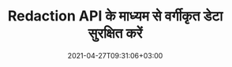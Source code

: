 ---
############################# Static ############################
layout: "product"
date: 2021-04-27T09:31:06+03:00
draft: false

product: "Redaction"
product_tag: "redaction"
platform: "Python via .NET"
platform_tag: "python-net"

############################# Head ############################
head_title: "Python via .NET रिडक्शन API | PDF Word Excel छवियों से निजी टेक्स्ट छिपाएं"
head_description: "Python के लिए डॉक्यूमेंट रिडक्शन API। PDF, Microsoft Word, Excel, प्रस्तुतियों और रैस्टर छवियों से संवेदनशील सामग्री को संपादित करें, छिपाएं या हटाएं।"

############################# Header ############################
title: "Redaction API के माध्यम से वर्गीकृत डेटा सुरक्षित करें"
description: "Python API का उपयोग करके दस्तावेज़ों, वर्कशीट्स, प्रस्तुतियों, PDF और रैस्टर इमेज फ़ाइलों से संवेदनशील सामग्री और मेटाडेटा को संपादित करें, छिपाएं या हटाएं।"
button:
    enable: true

############################# SubMenu ############################
submenu:
    enable: true
    
    left:
        img_alt: "GroupDocs.Redaction for Python via .NET"
        image: "/border/groupdocs-redaction-python-net.svg"
        product: "GroupDocs.Redaction"
        platform: "Python via .NET"

    middle:
        button:
            # button loop
            - link: "#overview"
              text: "संक्षिप्त विवरण"

            # button loop
            - link: "#features"
              text: "फीचर्स"

            # button loop
            - link: "#support"
              text: "सहायता"

            # button loop
            - link: "https://products.groupdocs.app/redaction"
              text: "लाइव डेमो"

            # button loop
            - link: "https://purchase.groupdocs.com/pricing/redaction/net"
              text: "मूल्य निर्धारण"

    right:
        link_download: "https://downloads.groupdocs.com/redaction"
        link_learn: "https://docs.groupdocs.com/redaction/python-net/"
        link_buy: "https://purchase.groupdocs.com"

############################# Overview ############################
overview:
    enable: true
    content: |
      GroupDocs.Redaction for Python via .NET एक API लाइब्रेरी है जो आपको Microsoft Word, Excel, PowerPoint और PDF जैसे विभिन्न फ़ाइल स्वरूपों से संवेदनशील और वर्गीकृत डेटा को मिटाने में मदद करती है। हमारे Redaction API का सिंगल फ़ॉर्मेट-स्वतंत्र इंटरफ़ेस विभिन्न प्रकारों के रिडक्शन का समर्थन करता है, जैसे, टेक्स्ट रिडक्शन, मेटाडेटा रिडक्शन, एनोटेशन रिडक्शन और टैबुलर डॉक्यूमेंट रिडक्शन. GroupDocs.Redaction for Python via .NET API आपको पासवर्ड से सुरक्षित फ़ाइलों को फिर से बनाने की सुविधा भी देता है। आपको दस्तावेज़ को उसके मूल प्रारूप में सहेजने की अनुमति है और साथ ही मूल पृष्ठों की रेखापुंज छवियों के साथ एक सैनिटाइज्ड PDF दस्तावेज़ बनाने की अनुमति है।
    tabs:
      enable: true
      
      ## TAB ONE ##
      tab_one:
        description: |
          Python के लिए GroupDocs.Redaction का अवलोकन निम्नलिखित है:
      
        right:
          enable: true
          icon: "fab fa-html5"
          title: "संक्षिप्त विवरण"
          content: |
            * टेक्स्ट रिडक्ट करें
            * मेटाडेटा को फिर से तैयार करें
            * एनोटेशन को फिर से तैयार करें
            * टेबुलर दस्तावेज़ को फिर से तैयार करें
            * संरक्षित फ़ाइलों को फिर से बनाएँ
            * अनुकूलन
      
      ## TAB TWO ##
      tab_two:
        description: |
          Python के लिए GroupDocs.Redaction निम्नलिखित [दस्तावेज़ फ़ाइल स्वरूपों] का समर्थन करता है (https://docs.groupdocs.com/redaction/python-net/supported-document-formats/):

        right:
          enable: true
          table:
            # table loop
            - title: "टेक्स्ट, मेटाडेटा और टिप्पणियां संपादित करें"
              content: |
                * **Word**: DOC, DOCX, DOT, ODT, DOTX, DOCM, DOTM, RTF
                * **Excel**: XLS, XLSX, XLT, XLTX, XLSM, XLTM, सीएसवी
                * **PowerPoint**: PPT, PPTX, PPS, PPSX, POTX, PPTM, PPSM, POTM
                * **फिक्स्ड लेआउट**: PDF
                * **रैस्टर इमेजेज**: JPG, BMP, PNG, GIF, TIFF

      ## TAB THREE ##
      tab_three:
        description: |
          Python के लिए GroupDocs.Redaction निम्नलिखित ऑपरेटिंग सिस्टम, फ़्रेमवर्क और पैकेज मैनेजरों का समर्थन करता है:
        
        left:
          enable: true
          table:
            # table loop
            - icon: "fab fa-windows"
              title: "ऑपरेटिंग सिस्टम"
              content: |
                * any 32-bit or 64-bit operating system where .NET 6 is installed
                * Mac OS X and so far only the ARM64 architecture
                * Microsoft Windows Server 2003 and later
                * Microsoft Windows XP (x64, x86)
                * Microsoft Windows Vista (x64, x86)
                * Microsoft Windows 7, 8, 8.1 (x64, x86)
                * Microsoft Windows 10 (x64, x86)
                * Microsoft Windows 11 (x64)

            # table loop
            - icon: "fas fa-code"
              title: "समर्थित फ़्रेमवर्क"
              content: |
                * .NET 6 or higher

        right:
          enable: true
          table:
            # table loop
            - icon: "fas fa-box"
              title: "पैकेज मैनेजर"
              content: |
                * PyPi

            # table loop
            - icon: "fas fa-tools"
              title: "विकास का वातावरण"
              content: |
                * Atom
                * Sublime
                * Microsoft Visual Code
                * Microsoft Visual Studio


############################# Features ############################
features:
    enable: true
    title: "Python सुविधाओं के लिए GroupDocs.Redaction"

    feature:
      # feature loop
      - icon: "fas fa-copy"
        content: "सटीक वाक्यांश संपादन के लिए केस-संवेदी खोज करें"

      # feature loop
      - icon: "fas fa-eye"
        content: "स्ट्रिंग प्रतिस्थापन के बजाय संशोधित पाठ को छिपाने के लिए रंग बॉक्स का उपयोग करें"

      # feature loop
      - icon: "fas fa-bolt"
        content: "नियमित अभिव्यक्ति खोज का उपयोग करके किसी भी पाठ का पता लगाएँ और उसे संपादित करें"
      
      # feature loop
      - icon: "fas fa-file-powerpoint"
        content: "दस्तावेज़ की वर्गीकृत मेटाडेटा जानकारी के सभी या किसी भी संयोजन को फ़िल्टर करें"

      # feature loop
      - icon: "fas fa-code"
        content: "विशिष्ट दस्तावेज़ की संपूर्ण मेटाडेटा जानकारी को तुरंत मिटा दें"

      # feature loop
      - icon: "fas fa-cloud"
        content: "Excel में किसी विशिष्ट वर्कशीट और/या कॉलम में संशोधन का दायरा सेट करें"

      # feature loop
      - icon: "fas fa-remove-format"
        content: "दस्तावेज़ से सभी या विशिष्ट टिप्पणियां और अन्य एनोटेशन निकालें"

      # feature loop
      - icon: "fas fa-comment-slash"
        content: "एनोटेशन टेक्स्ट से संवेदनशील डेटा खोजें और निकालें"

      # feature loop
      - icon: "fas fa-location-arrow"
        content: "अपने स्वयं के प्रारूपों और रिडक्शन के साथ काम करने की क्षमता"

      # feature loop
      - icon: "fas fa-border-all"
        content: "रैस्टर इमेज फॉर्मेट और इमेज रीजन रिडक्शन के लिए सहायता"

      # feature loop
      - icon: "fas fa-wrench"
        content: "XML फ़ाइल में संशोधन नियमों (नीति) का एक सेट निर्दिष्ट करें"

      # feature loop
      - icon: "fas fa-columns"
        content: "PDF में रूपांतरण करते समय पेज रेंज और PDF अनुपालन स्तर निर्दिष्ट करें"

      # feature loop
      - icon: "fas fa-file-word"
        content: "छवि फ़ाइलों से EXIF मेटाडेटा संपादित करें या हटाएं"

      # feature loop
      - icon: "fas fa-envelope"
        content: "PDF, Word और प्रस्तुति दस्तावेज़ों के अंदर एम्बेडेड छवियों को फिर से बनाएं"

      # feature loop
      - icon: "fas fa-print"
        content: "एक रिडक्शन पॉलिसी को XML फ़ाइल के रूप में सहेजें"

    more_feature:
      # more_feature_loop
      - title: "आसानी और नियंत्रण के साथ अपने वर्गीकृत डेटा को फिर से बनाएं"
        content: |
          GroupDocs.Redaction for Python via .NET API आपको इस बात पर पूरा नियंत्रण देता है कि आप समर्थित दस्तावेज़ से अपनी महत्वपूर्ण वर्गीकृत जानकारी को कैसे छिपाना या मिटाना चाहते हैं। हमारे Redaction API का उपयोग करना बहुत सरल और सीधा है।  

          निम्नलिखित उदाहरण में, हम Python का उपयोग करके नीले रंग के बॉक्स के साथ “2 अंक, स्थान या कुछ भी नहीं, 2 अंक, फिर से स्थान और 6 अंक” (जैसे 12 34 567890) से मेल खाते हुए एक समर्थित दस्तावेज़ को लोड करते हैं, किसी भी टेक्स्ट को फिर से संपादित करते हैं। एक बार ऐसा करने के बाद, यह दस्तावेज़ को उसके मूल प्रारूप में एक अतिरिक्त प्रत्यय “Redacted” के साथ नाम बदलकर सहेजता है:

          ```python
            import groupdocs.redaction as gr
            import groupdocs.redaction.redactions as grr
            import groupdocs.pydrawing as grd

            def run():

                # Specify the redaction options
                color = grd.Color.from_argb(255, 220, 20, 60)
                repl_opt = grr.ReplacementOptions(color)
                reg_red = grr.RegexRedaction("\\d{2}\\s*\\d{2}[^\\d]*\\d{6}", repl_opt)

                # Load the document to be redacted
                with gr.Redactor("source.pdf") as redactor:

                    # Apply the redaction
                    result = redactor.apply(reg_red)
        
                    # Save the redacted document
                    result_path = redactor.save()
          ```

############################# Support ############################
support:
    enable: true

############################# Solutions ############################
solutions:
    enable: true
    title: "GroupDocs.Redaction अन्य लोकप्रिय विकास परिवेशों के लिए दस्तावेज़ देखने वाले API प्रदान करता है"

    solution:
        # solution loop
        - img_alt: "GroupDocs.Redaction for Python via .NET"
          image: "/border/groupdocs-redaction-net.svg"
          product: "GroupDocs.Redaction"
          platform: ".NET"
          link: "/redaction/net/"

        # solution loop
        - img_alt: "GroupDocs.Redaction for Java"
          image: "/border/groupdocs-redaction-java.svg"
          product: "GroupDocs.Redaction"
          platform: "Java"
          link: "/redaction/java/"

############################# Back to top ###############################
back_to_top:
  enable: true
---